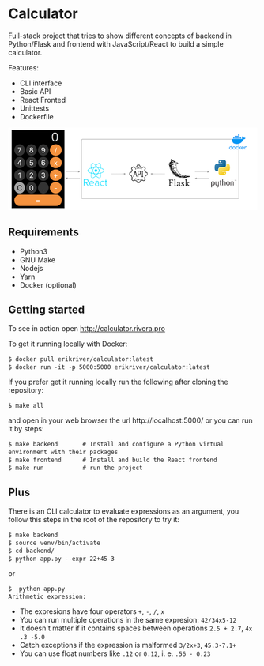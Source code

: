 # Calculator

Full-stack project that tries to show different concepts of backend in Python/Flask and frontend with JavaScript/React to build a simple calculator.

Features:
 * CLI interface
 * Basic API
 * React Fronted
 * Unittests
 * Dockerfile

 <img src="calculator.png" />

 ## Requirements

 * Python3
 * GNU Make
 * Nodejs
 * Yarn 
 * Docker (optional)

## Getting started

To see in action open http://calculator.rivera.pro

To get it running locally with Docker:

```
$ docker pull erikriver/calculator:latest
$ docker run -it -p 5000:5000 erikriver/calculator:latest
```

If you prefer get it running locally run the following after cloning the repository:

```
$ make all
```

and open in your web browser the url http://localhost:5000/ or you can run it by steps:

```
$ make backend       # Install and configure a Python virtual environment with their packages
$ make frontend      # Install and build the React frontend
$ make run           # run the project
```

## Plus

There is an CLI calculator to evaluate expressions as an argument, you follow this steps in the root of the repository to try it:

```
$ make backend
$ source venv/bin/activate
$ cd backend/
$ python app.py --expr 22+45-3
```

or

```
$  python app.py
Arithmetic expression:

```

* The expresions have four operators `+`, `-`, `/`, `x`
* You can run multiple operations in the same expresion: `42/34x5-12`
* it doesn't matter if it contains spaces between operations `2.5 + 2.7`, `4x .3 -5.0`
* Catch exceptions if the expression is malformed `3/2x+3`, `45.3-7.1+`
* You can use float numbers like `.12` or `0.12`, i. e. `.56 - 0.23`
